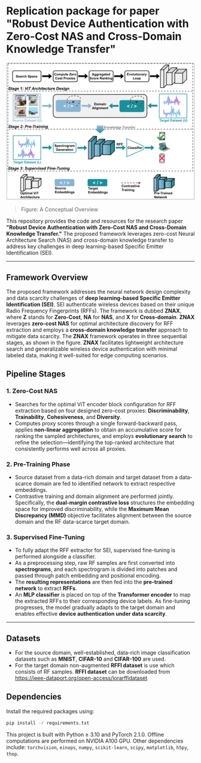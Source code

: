# Replication package for paper "Robust Device Authentication with Zero-Cost NAS and Cross-Domain Knowledge Transfer"

![ZNAX Framework](./ZNAX.PNG)
> Figure: A Conceptual Overview 

This repository provides the code and resources for the research paper **"Robust Device Authentication with Zero-Cost NAS and Cross-Domain Knowledge Transfer."** The proposed framework leverages zero-cost Neural Architecture Search (NAS) and cross-domain knowledge transfer to address key challenges in deep learning-based Specific Emitter Identification (SEI).

---

## Framework Overview  
The proposed framework addresses the neural network design complexity and data scarcity challenges of **deep learning-based Specific Emitter Identification (SEI)**. SEI authenticate wireless devices based on their unique Radio Frequency Fingerprints (RFFs). The framework is dubbed **ZNAX**, where **Z** stands for **Zero-Cost**, **NA** for **NAS**, and **X** for **Cross-domain**. **ZNAX** leverages **zero-cost NAS** for optimal architecture discovery for RFF extraction and employs a **cross-domain knowledge transfer** approach to mitigate data scarcity. The **ZNAX** framework operates in three sequential stages, as shown in the figure. **ZNAX** facilitates lightweight architecture search and generalizable wireless device authentication with minimal labeled data, making it well-suited for edge computing scenarios.

## Pipeline Stages

### 1. Zero-Cost NAS
- Searches for the optimal ViT encoder block configuration for RFF extraction based on four designed zero-cost proxies: **Discriminability**, **Trainability**, **Cohesiveness**, and **Diversity**.
- Computes proxy scores through a single forward-backward pass, applies **non-linear aggregation** to obtain an accumulative score for ranking the sampled architectures, and employs **evolutionary search** to refine the selection—identifying the top-ranked architecture that consistently performs well across all proxies.

### 2. Pre-Training Phase
- Source dataset from a data-rich domain and target dataset from a data-scarce domain are fed to identified network to extract respective embeddings.
- Contrastive training and domain alignment are performed jointly. Specifically, the **dual-margin contrastive loss** structures the embedding space for improved discriminability, while the **Maximum Mean Discrepancy (MMD)** objective facilitates alignment between the source domain and the RF data-scarce target domain.

### 3. Supervised Fine-Tuning
- To fully adapt the RFF extractor for SEI, supervised fine-tuning is performed alongside a classifier.
- As a preprocessing step, raw RF samples are first converted into **spectrograms**, and each spectrogram is divided into patches and passed through patch embedding and positional encoding.
- The **resulting representations** are then fed into the **pre-trained network** to extract **RFFs**.
- An **MLP classifier** is placed on top of the **Transformer encoder** to map the extracted RFFs to their corresponding device labels. As fine-tuning progresses, the model gradually adapts to the target domain and enables effective **device authentication under data scarcity**.

---

## Datasets
- For the source domain, well-established, data-rich image classification datasets such as **MNIST**, **CIFAR-10** and **CIFAR-100** are used.
- For the target domain non-augmented **RFFI dataset** is use which consists of RF samples. **RFFI dataset** can be downloaded from https://ieee-dataport.org/open-access/lorarffidataset

## Dependencies
Install the required packages using:

```bash
pip install -r requirements.txt
```
This project is built with Python ≥ 3.10 and PyTorch 2.1.0. Offline computations are performed on NVIDIA A100 GPU. Other dependencies include: `torchvision`, `einops`, `numpy`, `scikit-learn`, `scipy`, `matplotlib`, `h5py`, `thop`.

